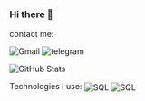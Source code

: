 ### Hi there 👋
contact me:


![Gmail](https://img.shields.io/badge/Gmail-D14836?style=for-the-badge&logo=gmail&logoColor=white)
![telegram](https://img.shields.io/badge/Telegram-2CA5E0?style=for-the-badge&logo=telegram&logoColor=white)


![GitHub Stats](https://github-readme-stats.vercel.app/api?username=J0A0-PEDR0&layout=compact&theme=onedark&bg_color=000&border_color=30A3DC&show_icons=true&icon_color=30A3DC&title_color=E94D5F&text_color=FFF) 

Technologies I use:
<img align ="center" alt="SQL" src="https://img.shields.io/badge/MySQL-00000F?style=for-the-badge&logo=mysql&logoColor=white">
<img align ="center" alt="SQL" src="https://img.shields.io/badge/Spring-6DB33F?style=for-the-badge&logo=spring&logoColor=white">
